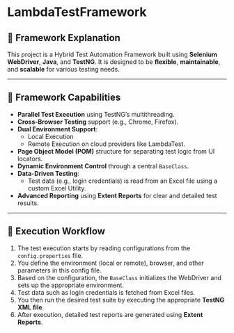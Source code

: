 # LambdaTestFramework

## 🧪 Framework Explanation
This project is a Hybrid Test Automation Framework built using **Selenium WebDriver**, **Java**, and **TestNG**. It is designed to be **flexible**, **maintainable**, and **scalable** for various testing needs.

---

## 🔧 Framework Capabilities
- **Parallel Test Execution** using TestNG’s multithreading.
- **Cross-Browser Testing** support (e.g., Chrome, Firefox).
- **Dual Environment Support**:
  - Local Execution
  - Remote Execution on cloud providers like LambdaTest.
- **Page Object Model (POM)** structure for separating test logic from UI locators.
- **Dynamic Environment Control** through a central `BaseClass`.
- **Data-Driven Testing**:
  - Test data (e.g., login credentials) is read from an Excel file using a custom Excel Utility.
- **Advanced Reporting** using **Extent Reports** for clear and detailed test results.

---

## 🔁 Execution Workflow
1. The test execution starts by reading configurations from the `config.properties` file.
2. You define the environment (local or remote), browser, and other parameters in this config file.
3. Based on the configuration, the `BaseClass` initializes the WebDriver and sets up the appropriate environment.
4. Test data such as login credentials is fetched from Excel files.
5. You then run the desired test suite by executing the appropriate **TestNG XML file**.
6. After execution, detailed test reports are generated using **Extent Reports**.
